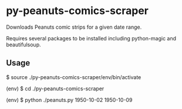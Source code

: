 # py-peanuts-comics-scraper
Downloads Peanuts comic strips for a given date range.

Requires several packages to be installed including python-magic and beautifulsoup.

Usage
-----
$ source ./py-peanuts-comics-scraper/env/bin/activate

(env) $ cd ./py-peanuts-comics-scraper

(env) $ python ./peanuts.py 1950-10-02 1950-10-09
